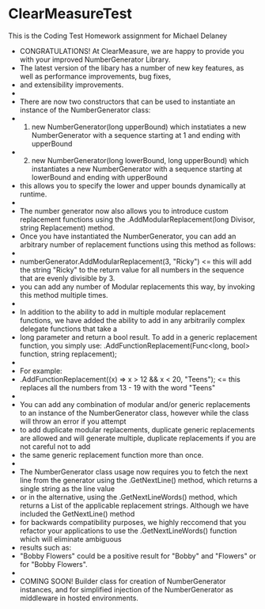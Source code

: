 # ClearMeasureTest
This is the Coding Test Homework assignment for Michael Delaney

 * CONGRATULATIONS!  At ClearMeasure, we are happy to provide you with your improved NumberGenerator Library.
 * The latest version of the libary has a number of new key features, as well as performance improvements, bug fixes,
 * and extensibility improvements.
 *
 * There are now two constructors that can be used to instantiate an instance of the NumberGenerator class:
 * 1.  new NumberGenerator(long upperBound) which instatiates a new NumberGenerator with a sequence starting at 1 and ending with upperBound
 * 2.  new NumberGenerator(long lowerBound, long upperBound) which instantiates a new NumberGenerator with a sequence starting at lowerBound and ending with upperBound
 * this allows you to specify the lower and upper bounds dynamically at runtime.
 *
 * The number generator now also allows you to introduce custom replacement functions using the .AddModularReplacement(long Divisor, string Replacement) method.
 * Once you have instantiated the NumberGenerator, you can add an arbitrary number of replacement functions using this method as follows:
 *
 * numberGenerator.AddModularReplacement(3, "Ricky") <= this will add the string "Ricky" to the return value for all numbers in the sequence that are evenly divisible by 3.
 * you can add any number of Modular replacements this way, by invoking this method multiple times.
 *
 * In addition to the ability to add in multiple modular replacement functions, we have added the ability to add in any arbitrarily complex delegate functions that take a
 * long parameter and return a bool result.  To add in a generic replacement function, you simply use: .AddFunctionReplacement(Func<long, bool> function, string replacement);
 *
 * For example:
 * .AddFunctionReplacement((x) => x > 12 && x < 20, "Teens"); <= this replaces all the numbers from 13 - 19 with the word "Teens"
 *
 * You can add any combination of modular and/or generic replacements to an instance of the NumberGenerator class, however while the class will throw an error if you attempt
 * to add duplicate modular replacements, duplicate generic replacements are allowed and will generate multiple, duplicate replacements if you are not careful not to add
 * the same generic replacement function more than once.
 *
 * The NumberGenerator class usage now requires you to fetch the next line from the generator using the .GetNextLine() method, which returns a single string as the line value
 * or in the alternative, using the .GetNextLineWords() method, which returns a List of the applicable replacement strings.  Although we have included the GetNextLine() method
 * for backwards compatibility purposes, we highly reccomend that you refactor your applications to use the .GetNextLineWords() function which will eliminate ambiguous
 * results such as:
 * "Bobby Flowers" could be a positive result for "Bobby" and "Flowers" or for "Bobby Flowers".
 *
 * COMING SOON!  Builder class for creation of NumberGenerator instances, and for simplified injection of the NumberGenerator as middleware in hosted environments.
 
